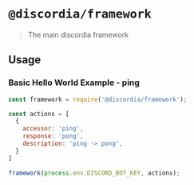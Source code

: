 # `@discordia/framework`

> The main discordia framework

## Usage

### Basic Hello World Example - ping
```js
const framework = require('@discordia/framework');

const actions = [
  {
    accessor: 'ping',
    response: 'pong',
    description: 'ping -> pong',
  }
]

framework(process.env.DISCORD_BOT_KEY, actions);
```
